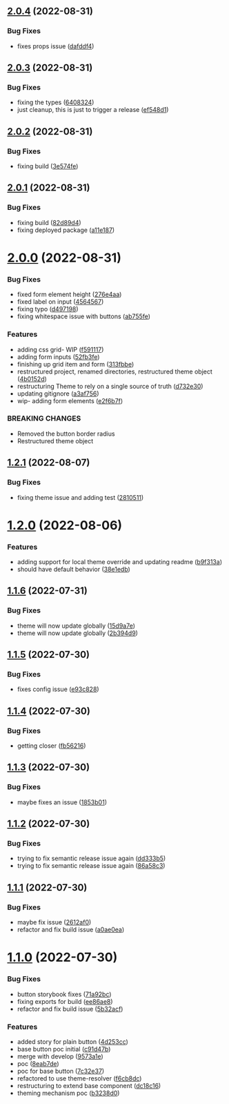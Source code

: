 ## [2.0.4](https://github.com/open-code-academy/community-ui/compare/v2.0.3...v2.0.4) (2022-08-31)


### Bug Fixes

* fixes props issue ([dafddf4](https://github.com/open-code-academy/community-ui/commit/dafddf44bdc32cf95620adfe81b40bb8645f1e93))

## [2.0.3](https://github.com/open-code-academy/community-ui/compare/v2.0.2...v2.0.3) (2022-08-31)


### Bug Fixes

* fixing the types ([6408324](https://github.com/open-code-academy/community-ui/commit/6408324295cc3d415c4cf3b856b7a150a28d8311))
* just cleanup, this is just to trigger a release ([ef548d1](https://github.com/open-code-academy/community-ui/commit/ef548d1b4031b51f4c8b6e5d8b2368d5a8c6f967))

## [2.0.2](https://github.com/open-code-academy/community-ui/compare/v2.0.1...v2.0.2) (2022-08-31)


### Bug Fixes

* fixing build ([3e574fe](https://github.com/open-code-academy/community-ui/commit/3e574fe1cc49cf57ca48c8d49479fc4651c702a0))

## [2.0.1](https://github.com/open-code-academy/community-ui/compare/v2.0.0...v2.0.1) (2022-08-31)


### Bug Fixes

* fixing build ([82d89d4](https://github.com/open-code-academy/community-ui/commit/82d89d43f6f181e2e7c494d496df2c31c594329c))
* fixing deployed package ([a11e187](https://github.com/open-code-academy/community-ui/commit/a11e18748545c199e147d9aad54b17a0ce3c0146))

# [2.0.0](https://github.com/open-code-academy/community-ui/compare/v1.2.1...v2.0.0) (2022-08-31)


### Bug Fixes

* fixed form element height ([276e4aa](https://github.com/open-code-academy/community-ui/commit/276e4aa2730302a0f74b3ddcb5c8d116bc59a578))
* fixed label on input ([4564567](https://github.com/open-code-academy/community-ui/commit/45645670b9ab0a5c2c44a63fe87d258ab5582a56))
* fixing typo ([d497198](https://github.com/open-code-academy/community-ui/commit/d497198c7f471704de168b21308f455042ae43df))
* fixing whitespace issue with buttons ([ab755fe](https://github.com/open-code-academy/community-ui/commit/ab755fee61a6082e17f469c00878fa1d84702722))


### Features

* adding css grid- WIP ([f591117](https://github.com/open-code-academy/community-ui/commit/f591117f7405384a8e4898ea858776f68f0b7ab6))
* adding form inputs ([52fb3fe](https://github.com/open-code-academy/community-ui/commit/52fb3fe8920d289edb29e545467d329ade9d8a7f))
* finishing up grid item and form ([313fbbe](https://github.com/open-code-academy/community-ui/commit/313fbbe8fe31b8fc4ff6002a84d3192610e7463c))
* restructured project, renamed directories, restructured theme object ([4b0152d](https://github.com/open-code-academy/community-ui/commit/4b0152dfb7c315508ca3ffda7699cad05a509524))
* restructuring Theme to rely on a single source of truth ([d732e30](https://github.com/open-code-academy/community-ui/commit/d732e30e13f5392ff9b295b489853a111f6efe9f))
* updating gitignore ([a3af756](https://github.com/open-code-academy/community-ui/commit/a3af7561834d829dad7ede3849ee5a35fde2828e))
* wip- adding form elements ([e2f6b7f](https://github.com/open-code-academy/community-ui/commit/e2f6b7f02008bd02e1a658b1cf86051cecb9afc6))


### BREAKING CHANGES

* Removed the button border radius
* Restructured theme object

## [1.2.1](https://github.com/open-code-academy/community-ui/compare/v1.2.0...v1.2.1) (2022-08-07)


### Bug Fixes

* fixing theme issue and adding test ([2810511](https://github.com/open-code-academy/community-ui/commit/2810511183a9d455a69d06ff0c00e66941dc5eb5))

# [1.2.0](https://github.com/open-code-academy/community-ui/compare/v1.1.6...v1.2.0) (2022-08-06)


### Features

* adding support for local theme override and updating readme ([b9f313a](https://github.com/open-code-academy/community-ui/commit/b9f313a4b55568e7a7457a599f80a59be8520897))
* should have default behavior ([38e1edb](https://github.com/open-code-academy/community-ui/commit/38e1edbc0b80300360a8919d56909d5e44bf938e))

## [1.1.6](https://github.com/open-code-academy/community-ui/compare/v1.1.5...v1.1.6) (2022-07-31)


### Bug Fixes

* theme will now update globally ([15d9a7e](https://github.com/open-code-academy/community-ui/commit/15d9a7e68df50c48e3c011077f4af5202101158a))
* theme will now update globally ([2b394d9](https://github.com/open-code-academy/community-ui/commit/2b394d960d347ad0eb59f229ed457152e331b9c5))

## [1.1.5](https://github.com/open-code-academy/community-ui/compare/v1.1.4...v1.1.5) (2022-07-30)

### Bug Fixes

-   fixes config issue ([e93c828](https://github.com/open-code-academy/community-ui/commit/e93c82898235ddb661ebdeb56136e7697168d6bd))

## [1.1.4](https://github.com/open-code-academy/community-ui/compare/v1.1.3...v1.1.4) (2022-07-30)

### Bug Fixes

-   getting closer ([fb56216](https://github.com/open-code-academy/community-ui/commit/fb562167942e444f1aafa190fffa8ad6899d2c5c))

## [1.1.3](https://github.com/open-code-academy/community-ui/compare/v1.1.2...v1.1.3) (2022-07-30)

### Bug Fixes

-   maybe fixes an issue ([1853b01](https://github.com/open-code-academy/community-ui/commit/1853b011b21180db71f6947234c89c89623adff7))

## [1.1.2](https://github.com/open-code-academy/community-ui/compare/v1.1.1...v1.1.2) (2022-07-30)

### Bug Fixes

-   trying to fix semantic release issue again ([dd333b5](https://github.com/open-code-academy/community-ui/commit/dd333b52ca24d84a9c316f427a272bb7915bfc04))
-   trying to fix semantic release issue again ([86a58c3](https://github.com/open-code-academy/community-ui/commit/86a58c37956f73a135b67f60dd7b11db47f31b2f))

## [1.1.1](https://github.com/open-code-academy/community-ui/compare/v1.1.0...v1.1.1) (2022-07-30)

### Bug Fixes

-   maybe fix issue ([2612af0](https://github.com/open-code-academy/community-ui/commit/2612af00d2e41ae922de589055a73db26a9204b0))
-   refactor and fix build issue ([a0ae0ea](https://github.com/open-code-academy/community-ui/commit/a0ae0eac280f3c9e9f6077350e8f6d60e2207f1d))

# [1.1.0](https://github.com/open-code-academy/community-ui/compare/v1.0.0...v1.1.0) (2022-07-30)

### Bug Fixes

-   button storybook fixes ([71a92bc](https://github.com/open-code-academy/community-ui/commit/71a92bcc5fe2167a049056c33a7533670bf66a68))
-   fixing exports for build ([ee86ae8](https://github.com/open-code-academy/community-ui/commit/ee86ae838f3b0b3b685beb96131043f591f093d2))
-   refactor and fix build issue ([5b32acf](https://github.com/open-code-academy/community-ui/commit/5b32acf15ba6c3f52e80149b1a2f7cab639c2f1b))

### Features

-   added story for plain button ([4d253cc](https://github.com/open-code-academy/community-ui/commit/4d253ccd5726d74919b132ad35a3be7ef9382df7))
-   base button poc initial ([c91d47b](https://github.com/open-code-academy/community-ui/commit/c91d47bcd4351fb1d95016463c58830ea61e14a6))
-   merge with develop ([9573a1e](https://github.com/open-code-academy/community-ui/commit/9573a1ebf444591281151276981b6d84e6dc34aa))
-   poc ([8eab7de](https://github.com/open-code-academy/community-ui/commit/8eab7ded976675cb9593c879de20648a8e4ce11d))
-   poc for base button ([7c32e37](https://github.com/open-code-academy/community-ui/commit/7c32e371fee344cfe3e549f33219347cf13ffc56))
-   refactored to use theme-resolver ([f6cb8dc](https://github.com/open-code-academy/community-ui/commit/f6cb8dc838ceb084dd6b8040e41ec343243f4a6a))
-   restructuring to extend base component ([dc18c16](https://github.com/open-code-academy/community-ui/commit/dc18c16def589705e6a4e3058df280c069f8fe6a))
-   theming mechanism poc ([b3238d0](https://github.com/open-code-academy/community-ui/commit/b3238d08a0a1c0764ebdaa2d4e4c640051b3d4ec))
